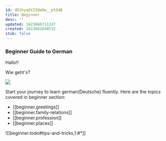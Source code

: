 ```yaml
---
id: dD1hyqGYZ3OmOw__ptO4B
title: Beginner
desc: ''
updated: 1623666711247
created: 1623662648532
stub: false
---
```

### Beginner Guide to German

Hallo!!

Wie geht's?

![](/assets/images/2021-06-14-15-46-48.png)

Start your journey to learn german(Deutsche) fluently.
Here are the topics covered in beginner section: 

- [[beginner.greetings]]
- [[beginner.family-relations]]
- [[beginner.profession]]
- [[beginner.places]]


![[beginner.todo#tips-and-tricks,1:#*]]